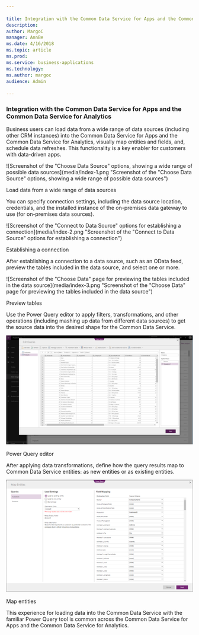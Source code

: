 ```yaml
---

title: Integration with the Common Data Service for Apps and the Common Data Service for Analytics
description: 
author: MargoC
manager: AnnBe
ms.date: 4/16/2018
ms.topic: article
ms.prod: 
ms.service: business-applications
ms.technology: 
ms.author: margoc
audience: Admin

---
```

### Integration with the Common Data Service for Apps and the Common Data Service for Analytics 



Business users can load data from a wide range of data sources (including other
CRM instances) into the Common Data Service for Apps and the Common Data Service
for Analytics, visually map entities and fields, and, schedule data refreshes.
This functionality is a key enabler for customers with data-driven apps.

![Screenshot of the "Choose Data Source" options, showing a wide range of possible data sources](media/index-1.png "Screenshot of the "Choose Data Source" options, showing a wide range of possible data sources")
<!-- Picture 1 -->


Load data from a wide range of data sources

You can specify connection settings, including the data source location,
credentials, and the installed instance of the on-premises data gateway to use
(for on-premises data sources).

![Screenshot of the "Connect to Data Source" options for establishing a connection](media/index-2.png "Screenshot of the "Connect to Data Source" options for establishing a connection")

Establishing a connection

After establishing a connection to a data source, such as an OData feed, preview
the tables included in the data source, and select one or more.

![Screenshot of the "Choose Data" page for previewing the tables included in the data source](media/index-3.png "Screenshot of the "Choose Data" page for previewing the tables included in the data source")

Preview tables

Use the Power Query editor to apply filters, transformations, and other
operations (including mashing up data from different data sources) to get the
source data into the desired shape for the Common Data Service.

![Screenshot of the Power Query editor](media/index-4.png "Screenshot of the Power Query editor")

Power Query editor

After applying data transformations, define how the query results map to Common
Data Service entities: as new entities or as existing entities.

![Screenshot of the Map Entities setup](media/index-5.png "Screenshot of the Map Entities setup")

Map entities

This experience for loading data into the Common Data Service with the familiar
Power Query tool is common across the Common Data Service for Apps and the
Common Data Service for Analytics.
